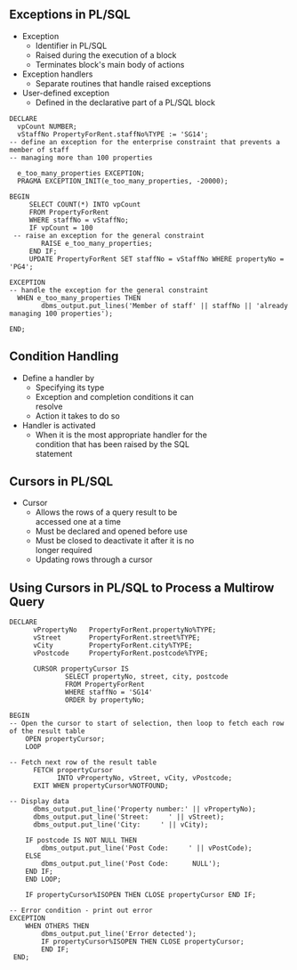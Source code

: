 ## Exceptions in PL/SQL
<ul>
  <li>Exception
    <ul>
      <li>Identifier in PL/SQL</li>
      <li>Raised during the execution of a block</li>
      <li>Terminates block's main body of actions</li>
    </ul>
  </li>
  <li>Exception handlers
    <ul>
      <li>Separate routines that handle raised exceptions</li>
    </ul>
  </li>
  <li>User-defined exception
    <ul>
      <li>Defined in the declarative part of a PL/SQL block</li>
    </ul>
  </li>
</ul>

``` pgsql
DECLARE
  vpCount NUMBER;
  vStaffNo PropertyForRent.staffNo%TYPE := 'SG14';
-- define an exception for the enterprise constraint that prevents a member of staff
-- managing more than 100 properties
  
  e_too_many_properties EXCEPTION;
  PRAGMA EXCEPTION_INIT(e_too_many_properties, -20000);
  
BEGIN
     SELECT COUNT(*) INTO vpCount
     FROM PropertyForRent
     WHERE staffNo = vStaffNo;
     IF vpCount = 100
 -- raise an exception for the general constraint
        RAISE e_too_many_properties;
     END IF;
     UPDATE PropertyForRent SET staffNo = vStaffNo WHERE propertyNo = 'PG4';

EXCEPTION
-- handle the exception for the general constraint
  WHEN e_too_many_properties THEN
        dbms_output.put_lines('Member of staff' || staffNo || 'already managing 100 properties');

END;
```

## Condition Handling
<ul>
  <li>Define a handler by
    <ul>
      <li>Specifying its type</li>
      <li>Exception and completion conditions it can
      </br>resolve</li>
      <li>Action it takes to do so</li>
    </ul>
  </li>
  <li>Handler is activated
    <ul>
      <li>When it is the most appropriate handler for the
      </br>condition that has been raised by the SQL
      </br>statement</li>
    </ul></li>
  </li>
</ul>

## Cursors in PL/SQL
<ul>
  <li>Cursor
    <ul>
      <li>Allows the rows of a query result to be
      </br>accessed one at a time</li>
      <li>Must be declared and opened before use</li>
      <li>Must be closed to deactivate it after it is no
      </br>longer required</li>
      <li>Updating rows through a cursor</li>
    </ul>
  </li>
</ul>

## Using Cursors in PL/SQL to Process a Multirow Query
``` pgsql
DECLARE
      vPropertyNo   PropertyForRent.propertyNo%TYPE;
      vStreet       PropertyForRent.street%TYPE;
      vCity         PropertyForRent.city%TYPE;
      vPostcode     PropertyForRent.postcode%TYPE;
      
      CURSOR propertyCursor IS
              SELECT propertyNo, street, city, postcode
              FROM PropertyForRent
              WHERE staffNo = 'SG14'
              ORDER by propertyNo;
          
BEGIN
-- Open the cursor to start of selection, then loop to fetch each row of the result table
    OPEN propertyCursor;
    LOOP
    
-- Fetch next row of the result table
      FETCH propertyCursor
            INTO vPropertyNo, vStreet, vCity, vPostcode;
      EXIT WHEN propertyCursor%NOTFOUND;
    
-- Display data
      dbms_output.put_line('Property number:' || vPropertyNo);
      dbms_output.put_line('Street:     ' || vStreet);
      dbms_output.put_line('City:     ' || vCity);
    
    IF postcode IS NOT NULL THEN
        dbms_output.put_line('Post Code:     ' || vPostCode);
    ELSE
        dbms_output.put_line('Post Code:      NULL');
    END IF;
    END LOOP;
    
    IF propertyCursor%ISOPEN THEN CLOSE propertyCursor END IF;
    
-- Error condition - print out error
EXCEPTION
    WHEN OTHERS THEN
        dbms_output.put_line('Error detected');
        IF propertyCursor%ISOPEN THEN CLOSE propertyCursor; 
        END IF;
 END;
        
```
